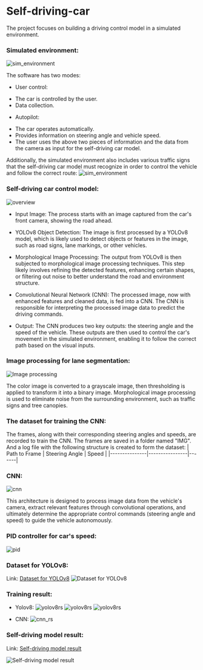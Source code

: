 # Self-driving-car
The project focuses on building a driving control model in a simulated environment.

### Simulated environment:
![sim_environment](resource/project_overview/sim_en.png)

The software has two modes:
- User control:
+ The car is controlled by the user.
+ Data collection.

- Autopilot:
+ The car operates automatically.
+ Provides information on steering angle and vehicle speed.
+ The user uses the above two pieces of information and the data from the camera as input for the self-driving car model.

Additionally, the simulated environment also includes various traffic signs that the self-driving car model must recognize in order to control the vehicle and follow the correct route:
![sim_environment](resource/project_overview/traffic_sign.png)

### Self-driving car control model:
![overview](resource/project_overview/overview.png)

- Input Image: The process starts with an image captured from the car's front camera, showing the road ahead.

- YOLOv8 Object Detection: The image is first processed by a YOLOv8 model, which is likely used to detect objects or features in the image, such as road signs, lane markings, or other vehicles.

- Morphological Image Processing: The output from YOLOv8 is then subjected to morphological image processing techniques. This step likely involves refining the detected features, enhancing certain shapes, or filtering out noise to better understand the road and environment structure.

- Convolutional Neural Network (CNN): The processed image, now with enhanced features and cleaned data, is fed into a CNN. The CNN is responsible for interpreting the processed image data to predict the driving commands.

- Output: The CNN produces two key outputs: the steering angle and the speed of the vehicle. These outputs are then used to control the car's movement in the simulated environment, enabling it to follow the correct path based on the visual inputs.

### Image processing for lane segmentation:
![Image processing](resource/img_processing/img_pro_rs.png)

The color image is converted to a grayscale image, then thresholding is applied to transform it into a binary image. Morphological image processing is used to eliminate noise from the surrounding environment, such as traffic signs and tree canopies.

### The dataset for training the CNN:
The frames, along with their corresponding steering angles and speeds, are recorded to train the CNN.
The frames are saved in a folder named "IMG". 
And a log file with the following structure is created to form the dataset:
| Path to Frame | Steering Angle | Speed |
|---------------|----------------|-------|

### CNN:
![cnn](resource/model/cnn_struc.png)

This architecture is designed to process image data from the vehicle's camera, extract relevant features through convolutional operations, and ultimately determine the appropriate control commands (steering angle and speed) to guide the vehicle autonomously.

### PID controller for car's speed:
![pid](resource/project_overview/pid.png)

### Dataset for YOLOv8:
Link: [Dataset for YOLOv8](https://universe.roboflow.com/fall-detection-d9pcq/traffic_signs-b44bs/dataset/2)
![Dataset for YOLOv8](resource/train/yolov8_dts.png)

### Training result:

- Yolov8:
![yolov8rs](resource/model/yolov8_rs.png)
![yolov8rs](resource/model/cf_matrix.png)
![yolov8rs](resource/model/yolov8_loss.png)

- CNN:
![cnn_rs](resource/model/cnn_loss.png)

### Self-driving model result:
Link: [Self-driving model result](https://www.youtube.com/watch?v=MrlXo3VNO34)

![Self-driving model result](resource/project_overview/running.png)
